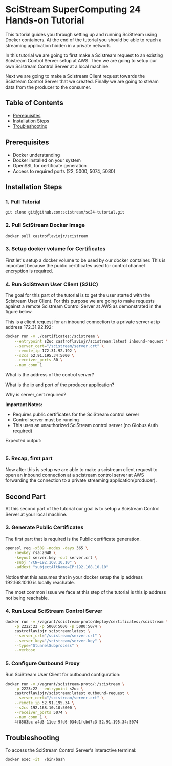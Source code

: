 # SciStream SuperComputing 24 Hands-on Tutorial

This tutorial guides you through setting up and running SciStream using Docker containers. At the end of the tutorial you should be able to reach a streaming application hidden in a private network.

In this tutorial we are going to first make a Scistream request to an existing Scistream Control Server setup at AWS. Then we are going to setup our own Scistream Control Server at a local machine.

Next we are going to make a Scistream Client request towards the Scistream Control Server that we created. Finally we are going to stream data from the producer to the consumer.

## Table of Contents
- [Prerequisites](#prerequisites)
- [Installation Steps](#installation-steps)
- [Troubleshooting](#troubleshooting)

## Prerequisites
- Docker understanding
- Docker installed on your system
- OpenSSL for certificate generation
- Access to required ports (22, 5000, 5074, 5080)

## Installation Steps

### 1. Pull Tutorial
```
git clone git@github.com:scistream/sc24-tutorial.git
```

### 2. Pull SciStream Docker Image
```bash
docker pull castroflaviojr/scistream
```

### 3. Setup docker volume for Certificates

First let's setup a docker volume to be used by our docker container. This is important because the public certificates used for control channel encryption is required.

### 4. Run SciStream User Client (S2UC)

The goal for this part of the tutorial is to get the user started with the Scistream User Client. For this purpose we are going to make requests against a remote Scistream Control Server at AWS as demonstrated in the figure below.

This is a client request for an inbound connection to a private server at ip address 172.31.92.192:

```bash
docker run -v ./certificates:/scistream \
    --entrypoint s2uc castroflaviojr/scistream:latest inbound-request \
    --server_cert="/scistream/server.crt" \
    --remote_ip 172.31.92.192 \
    --s2cs 52.91.195.34:5000 \
    --receiver_ports 80 \
    --num_conn 1
```

What is the address of the control server?

What is the ip and port of the producer application?

Why is server_cert required?

**Important Notes:**
- Requires public certificates for the SciStream control server
- Control server must be running
- This uses an unauthorized SciStream control server (no Globus Auth required)

Expected output:

```
```

### 5. Recap, first part

Now after this is setup we are able to make a scistream client request to open an inbound connection at a scistream control server at AWS forwarding the connection to a private streaming application(producer).

## Second Part

At this second part of the tutorial our goal is to setup a Scistream Control Server at your local machine.

### 3. Generate Public Certificates

The first part that is required is the Public certificate generation.

```bash
openssl req -x509 -nodes -days 365 \
    -newkey rsa:2048 \
    -keyout server.key -out server.crt \
    -subj "/CN=192.168.10.10" \
    -addext "subjectAltName=IP:192.168.10.10"
```

Notice that this assumes that in your docker setup the ip address 192.168.10.10 is locally reachable.

The most common issue we face at this step of the tutorial is this ip address not being reachable.

### 4. Run Local SciStream Control Server

```bash
docker run -v /vagrant/scistream-proto/deploy/certificates:/scistream \
    -p 2222:22 -p 5000:5000 -p 5080:5074 \
    castroflaviojr scistream:latest \
    --server_crt="/scistream/server.crt" \
    --server_key="/scistream/server.key" \
    --type="StunnelSubprocess" \
    --verbose
```

### 5. Configure Outbound Proxy
Run SciStream User Client for outbound configuration:

```bash
docker run -v /vagrant/scistream-proto/:/scistream \
    -p 2223:22 --entrypoint s2uc \
    castroflaviojr/scistream:latest outbound-request \
    --server_cert="/scistream/server.crt" \
    --remote_ip 52.91.195.34 \
    --s2cs 192.168.10.10:5000 \
    --receiver_ports 5074 \
    --num_conn 1 \
    4f8583bc-a4d3-11ee-9fd6-034d1fcbd7c3 52.91.195.34:5074
```

## Troubleshooting

To access the SciStream Control Server's interactive terminal:
```bash
docker exec -it  /bin/bash
```
